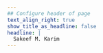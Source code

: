 ```yaml
---
## Configure header of page
text_align_right: true
show_title_as_headline: false
headline: |
  Sakeef M. Karim
---
```


